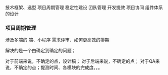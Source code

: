 技术框架、选型
项目周期管理
稳定性建设
团队管理
开发提效
项目协同
组件体系的设计


### 项目周期管理

涉及多端的 端、小程序 需求评审、如何更高效的排期

解决的是一个由确定到确定的问题；

对于前端来说，不确定的点，设计稿；
对于后端来说，不确定的点；
对于QA来说，不确定的点；提测时间、各模块的完成度。。。